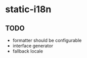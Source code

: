 # static-i18n

## TODO

 - formatter should be configurable
 - interface generator
 - fallback locale

